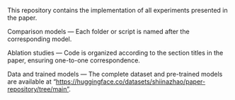 This repository contains the implementation of all experiments presented in the paper.

Comparison models — Each folder or script is named after the corresponding model.

Ablation studies — Code is organized according to the section titles in the paper, ensuring one-to-one correspondence.

Data and trained models — The complete dataset and pre-trained models are available at “https://huggingface.co/datasets/shiinazhao/paper-repository/tree/main”.
